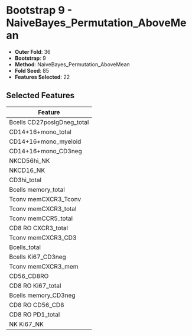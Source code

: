 # Bootstrap 9 - NaiveBayes_Permutation_AboveMean

- **Outer Fold**: 36
- **Bootstrap**: 9
- **Method**: NaiveBayes_Permutation_AboveMean
- **Fold Seed**: 85
- **Features Selected**: 22

## Selected Features

| Feature |
|---------|
| Bcells CD27posIgDneg_total |
| CD14+16+mono_total |
| CD14+16+mono_myeloid |
| CD14+16+mono_CD3neg |
| NKCD56hi_NK |
| NKCD16_NK |
| CD3hi_total |
| Bcells memory_total |
| Tconv memCXCR3_Tconv |
| Tconv memCXCR3_total |
| Tconv memCCR5_total |
| CD8 RO CXCR3_total |
| Tconv memCXCR3_CD3 |
| Bcells_total |
| Bcells Ki67_CD3neg |
| Tconv memCXCR3_mem |
| CD56_CD8RO |
| CD8 RO Ki67_total |
| Bcells memory_CD3neg |
| CD8 RO CD56_CD8 |
| CD8 RO PD1_total |
| NK Ki67_NK |
